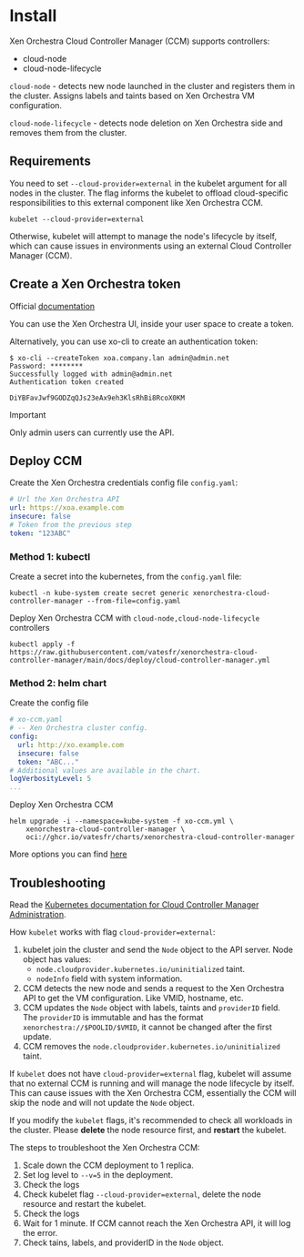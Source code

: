 # Install

Xen Orchestra Cloud Controller Manager (CCM) supports controllers:
* cloud-node
* cloud-node-lifecycle

`cloud-node` - detects new node launched in the cluster and registers them in the cluster.
Assigns labels and taints based on Xen Orchestra VM configuration.

`cloud-node-lifecycle` - detects node deletion on Xen Orchestra side and removes them from the cluster.

## Requirements

You need to set `--cloud-provider=external` in the kubelet argument for all nodes in the cluster.
The flag informs the kubelet to offload cloud-specific responsibilities to this external component like Xen Orchestra CCM.

```shell
kubelet --cloud-provider=external
```

Otherwise, kubelet will attempt to manage the node's lifecycle by itself, which can cause issues in environments using an external Cloud Controller Manager (CCM).

## Create a Xen Orchestra token

Official [documentation](https://docs.xcp-ng.org/management/manage-at-scale/xo-api/#authentication)

You can use the Xen Orchestra UI, inside your user space to create a token.


Alternatively, you can use xo-cli to create an authentication token:

```shell
$ xo-cli --createToken xoa.company.lan admin@admin.net
Password: ********
Successfully logged with admin@admin.net
Authentication token created

DiYBFavJwf9GODZqQJs23eAx9eh3KlsRhBi8RcoX0KM
```
> [!IMPORTANT]  
> Only admin users can currently use the API.

## Deploy CCM

Create the Xen Orchestra credentials config file `config.yaml`:

```yaml
# Url the Xen Orchestra API
url: https://xoa.example.com
insecure: false
# Token from the previous step
token: "123ABC"
```

### Method 1: kubectl

Create a secret into the kubernetes, from the `config.yaml` file:

```shell
kubectl -n kube-system create secret generic xenorchestra-cloud-controller-manager --from-file=config.yaml
```

Deploy Xen Orchestra CCM with `cloud-node,cloud-node-lifecycle` controllers

```shell
kubectl apply -f https://raw.githubusercontent.com/vatesfr/xenorchestra-cloud-controller-manager/main/docs/deploy/cloud-controller-manager.yml
```

### Method 2: helm chart

Create the config file

```yaml
# xo-ccm.yaml
# -- Xen Orchestra cluster config.
config:
  url: http://xo.example.com
  insecure: false
  token: "ABC..."
# Additional values are available in the chart.
logVerbosityLevel: 5
...
```

Deploy Xen Orchestra CCM

```
helm upgrade -i --namespace=kube-system -f xo-ccm.yml \
    xenorchestra-cloud-controller-manager \
    oci://ghcr.io/vatesfr/charts/xenorchestra-cloud-controller-manager
```

More options you can find [here](../charts/xenorchestra-cloud-controller-manager/README.md#values)

## Troubleshooting

Read the [Kubernetes documentation for Cloud Controller Manager Administration](https://kubernetes.io/docs/tasks/administer-cluster/running-cloud-controller/).

How `kubelet` works with flag `cloud-provider=external`:

1. kubelet join the cluster and send the `Node` object to the API server.
Node object has values:
    * `node.cloudprovider.kubernetes.io/uninitialized` taint.
    * `nodeInfo` field with system information.
2. CCM detects the new node and sends a request to the Xen Orchestra API to get the VM configuration. Like VMID, hostname, etc.
3. CCM updates the `Node` object with labels, taints and `providerID` field. The `providerID` is immutable and has the format `xenorchestra://$POOLID/$VMID`, it cannot be changed after the first update.
4. CCM removes the `node.cloudprovider.kubernetes.io/uninitialized` taint.

If `kubelet` does not have `cloud-provider=external` flag, kubelet will assume that no external CCM is running and will manage the node lifecycle by itself.
This can cause issues with the Xen Orchestra CCM, essentially the CCM will skip the node and will not update the `Node` object.

If you modify the `kubelet` flags, it's recommended to check all workloads in the cluster.
Please __delete__ the node resource first, and __restart__ the kubelet.

The steps to troubleshoot the Xen Orchestra CCM:
1. Scale down the CCM deployment to 1 replica.
2. Set log level to `--v=5` in the deployment.
3. Check the logs
4. Check kubelet flag `--cloud-provider=external`, delete the node resource and restart the kubelet.
5. Check the logs
6. Wait for 1 minute. If CCM cannot reach the Xen Orchestra API, it will log the error.
7. Check tains, labels, and providerID in the `Node` object.

